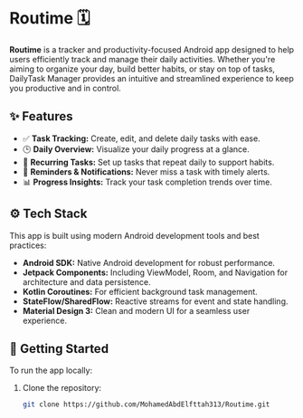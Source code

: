 # Routime 🗓️

**Routime** is a tracker and productivity-focused Android app designed to help users efficiently track and manage their daily activities. Whether you're aiming to organize your day, build better habits, or stay on top of tasks, DailyTask Manager provides an intuitive and streamlined experience to keep you productive and in control.

## ✨ Features

- ✅ **Task Tracking:** Create, edit, and delete daily tasks with ease.
- 🕒 **Daily Overview:** Visualize your daily progress at a glance.
- 🔁 **Recurring Tasks:** Set up tasks that repeat daily to support habits.
- 🔔 **Reminders & Notifications:** Never miss a task with timely alerts.
- 📊 **Progress Insights:** Track your task completion trends over time.

## ⚙️ Tech Stack

This app is built using modern Android development tools and best practices:

- **Android SDK:** Native Android development for robust performance.
- **Jetpack Components:** Including ViewModel, Room, and Navigation for architecture and data persistence.
- **Kotlin Coroutines:** For efficient background task management.
- **StateFlow/SharedFlow:** Reactive streams for event and state handling.
- **Material Design 3:** Clean and modern UI for a seamless user experience.

## 🚀 Getting Started

To run the app locally:

1. Clone the repository:
   ```bash
   git clone https://github.com/MohamedAbdElfttah313/Routime.git
